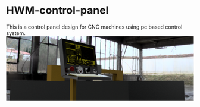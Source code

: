 # HWM-control-panel
This is a control panel design for CNC machines using pc based control system.
![alt text](https://github.com/hardwork-machines/HWM-control-panel/blob/master/renders/controller%20cnc%20v8.png)
